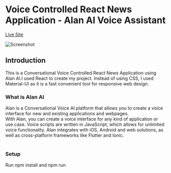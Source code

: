 # Voice Controlled React News Application - Alan AI Voice Assistant

[Live Site](https://alan-ai-news-app-3d2d1.firebaseapp.com/)

![Screenshot](https://i.postimg.cc/529s0PVf/Screenshot-2020-09-20-220330.png)

## Introduction
This is a Conversational Voice Controlled React News Application using Alan AI.I used React to create my project. Instead of using CSS, I used Material-UI as it is a fast convenient tool for responsive web design.


### What is Alan AI

Alan is a Conversational Voice AI platform that allows you to create a voice interface for new and existing applications and webpages.<br/>
With Alan, you can create a voice interface for any kind of application or use case. Voice scripts are written in JavaScript, which allows for unlimited voice functionality. Alan integrates with iOS, Android and web solutions, as well as cross-platform frameworks like Flutter and Ionic. <br/> </br>

### Setup

Run npm install and npm run
